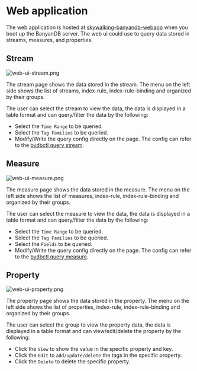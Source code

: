 # Web application

The web application is hosted at [skywalking-banyandb-webapp](http://localhost:17913/) when you boot up the BanyanDB server.
The web ui could use to query data stored in streams, measures, and properties.

## Stream
![web-ui-stream.png](https://skywalking.apache.org/doc-graph/banyandb/v0.7.0/web-ui/web-ui-stream.png)

The stream page shows the data stored in the stream. The menu on the left side shows the list of streams, index-rule, index-rule-binding and organized by their groups. 

The user can select the stream to view the data, the data is displayed in a table format and can query/filter the data by the following:
- Select the `Time Range` to be queried. 
- Select the `Tag Families` to be queried.
- Modify/Write the query config directly on the page. The config can refer to the [bydbctl query stream](./bydbctl/query/stream.md).

## Measure
![web-ui-measure.png](https://skywalking.apache.org/doc-graph/banyandb/v0.7.0/web-ui/web-ui-measure.png)

The measure page shows the data stored in the measure. The menu on the left side shows the list of measures, index-rule, index-rule-binding and organized by their groups.

The user can select the measure to view the data, the data is displayed in a table format and can query/filter the data by the following:
- Select the `Time Range` to be queried.
- Select the `Tag Families` to be queried.
- Select the `Fields` to be queried.
- Modify/Write the query config directly on the page. The config can refer to the [bydbctl query measure](./bydbctl/query/measure.md).

## Property
![web-ui-property.png](https://skywalking.apache.org/doc-graph/banyandb/v0.7.0/web-ui/web-ui-property.png)

The property page shows the data stored in the property. The menu on the left side shows the list of properties, index-rule, index-rule-binding and organized by their groups.

The user can select the group to view the property data, the data is displayed in a table format and can view/edit/delete the property by the following:
- Click the `View` to show the value in the specific property and key.
- Click the `Edit` to `add/update/delete` the tags in the specific property.
- Click the `Delete` to delete the specific property.